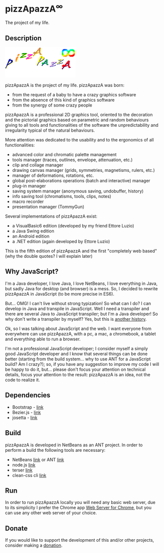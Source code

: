 # pizzApazzA<sup>&#8734;</sup>
The project of my life.

## Description
![pizzApazza.png](https://github.com/gianpierodiblasi/pizzApazzAinfinity/blob/master/pizzApazzA.png?raw=true)

pizzApazzA is the project of my life. pizzApazzA was born:
- from the request of a baby to have a crazy graphics software
- from the absence of this kind of graphics software
- from the synergy of some crazy people

pizzApazzA is a professional 2D graphics tool, oriented to the decoration and the pictorial graphics based on parametric and random behaviours
giving to all tools and functionalities of the software the unpredictability and irregularity typical of the natural behaviours.

More attention was dedicated to the usability and to the ergonomics of all functionalities:
- advanced color and chromatic palette management
- tools manager (traces, outlines, envelope, attenuation, etc.)
- clip and collage manager
- drawing canvas manager (grids, symmetries, magnetisms, rulers, etc.)
- manager of deformations, rotations, etc.
- global post-elaborations operations (batch and interactive) manager
- plug-in manager
- saving system manager (anonymous saving, undobuffer, history)
- info saving tool (chromatisms, tools, clips, notes)
- macro recorder
- presentation manager (TommyGun)

Several implementations of pizzApazzA exist:
- a VisualBasic6 edition (developed by  my friend Ettore Luzio)
- a Java Swing edition
- an Android edition
- a .NET edition (again developed by  Ettore Luzio)

This is the fifth edition of pizzApazzA and the first "completely web based" (why the double quotes? I will explain later)

## Why JavaScript?
I'm a Java developer, I love Java, I love NetBeans, I love everything in Java, but sadly Java for desktop (and browser) is a mess.
So, I decided to rewrite pizzApazzA in JavaScript (to be more precise in ES6).

But... OMG! I can't live without strong typization! So what can I do? I can develop in Java and transpile in JavaScript. Well I need a
transpiler and there are several Java to JavaScript transpiler; but I'm a Java developer! So why don't write a transpiler by myself? Yes,
but this is [another history](https://github.com/gianpierodiblasi/josetta).

Ok, so I was talking about JavaScript and the web. I want everyone from everywhere can use pizzApazzA, with a pc, a mac, a chromebook,
a tablet and everything able to run a browser.

I'm not a professional JavaScript developer; I consider myself a simply good JavaScript developer and I know that several things can be
done better (starting from the build system... why to use ANT for a JavaScript build? Am I crazy?); so, if you have any suggestion to
improve my code I will be happy to do it, but... please don't focus your attention on technical details, focus your attention to the result:
pizzApazzA is an idea, not the code to realize it.

## Dependencies
- Bootstrap - [link](https://getbootstrap.com)
- Bezier.js - [link](https://pomax.github.io/bezierjs/)
- josetta - [link](https://github.com/gianpierodiblasi/josetta)

## Build
pizzApazzA is developed in NetBeans as an ANT project. In order to perform a build the following tools are necessary:
- NetBeans [link](https://netbeans.apache.org/) or ANT [link](https://ant.apache.org/)
- node.js [link](https://nodejs.org/)
- terser [link](https://github.com/terser/terser)
- clean-css cli [link](https://github.com/clean-css/clean-css-cli)

## Run
In order to run pizzApazzA locally you will need any basic web server, due to its simplicity I prefer the Chrome app
[Web Server for Chrome](https://chrome.google.com/webstore/detail/web-server-for-chrome/ofhbbkphhbklhfoeikjpcbhemlocgigb),
but you can use any other web server of your choice.

## Donate
If you would like to support the development of this and/or other projects, consider making a
[donation](https://www.paypal.com/donate/?business=HCDX9BAEYDF4C&no_recurring=0&currency_code=EUR).